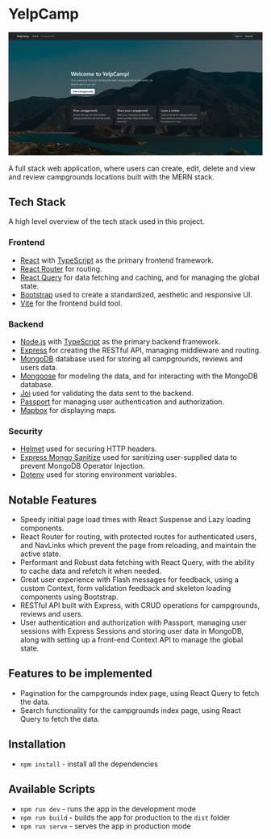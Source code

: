 # YelpCamp

![home](./project-images/home.png)

A full stack web application, where users can create, edit, delete and view and review campgrounds locations built with the MERN stack.

## Tech Stack

A high level overview of the tech stack used in this project.

### Frontend

- [React](https://reactjs.org/) with [TypeScript](https://www.typescriptlang.org/) as the primary frontend framework.
- [React Router](https://reactrouter.com/) for routing.
- [React Query](https://react-query.tanstack.com/) for data fetching and caching, and for managing the global state.
- [Bootstrap](https://getbootstrap.com/) used to create a standardized, aesthetic and responsive UI.
- [Vite](https://vitejs.dev/) for the frontend build tool.

### Backend

- [Node.js](https://nodejs.org/en/) with [TypeScript](https://www.typescriptlang.org/) as the primary backend framework.
- [Express](https://expressjs.com/) for creating the RESTful API, managing middleware and routing.
- [MongoDB](https://www.mongodb.com/) database used for storing all campgrounds, reviews and users data.
- [Mongoose](https://mongoosejs.com/) for modeling the data, and for interacting with the MongoDB database.
- [Joi](https://joi.dev/) used for validating the data sent to the backend.
- [Passport](http://www.passportjs.org/) for managing user authentication and authorization.
- [Mapbox](https://www.mapbox.com/) for displaying maps.

### Security

- [Helmet](https://helmetjs.github.io/) used for securing HTTP headers.
- [Express Mongo Sanitize](https://www.npmjs.com/package/express-mongo-sanitize) used for sanitizing user-supplied data to prevent MongoDB Operator Injection.
- [Dotenv](https://www.npmjs.com/package/dotenv) used for storing environment variables.

## Notable Features

- Speedy initial page load times with React Suspense and Lazy loading components.
- React Router for routing, with protected routes for authenticated users, and NavLinks which prevent the page from reloading, and maintain the active state.
- Performant and Robust data fetching with React Query, with the ability to cache data and refetch it when needed.
- Great user experience with Flash messages for feedback, using a custom Context, form validation feedback and skeleton loading components using Bootstrap.
- RESTful API built with Express, with CRUD operations for campgrounds, reviews and users.
- User authentication and authorization with Passport, managing user sessions with Express Sessions and storing user data in MongoDB, along with setting up a front-end Context API to manage the global state.

## Features to be implemented

- Pagination for the campgrounds index page, using React Query to fetch the data.
- Search functionality for the campgrounds index page, using React Query to fetch the data.

## Installation

- `npm install` - install all the dependencies

## Available Scripts

- `npm run dev` - runs the app in the development mode
- `npm run build` - builds the app for production to the `dist` folder
- `npm run serve` - serves the app in production mode
